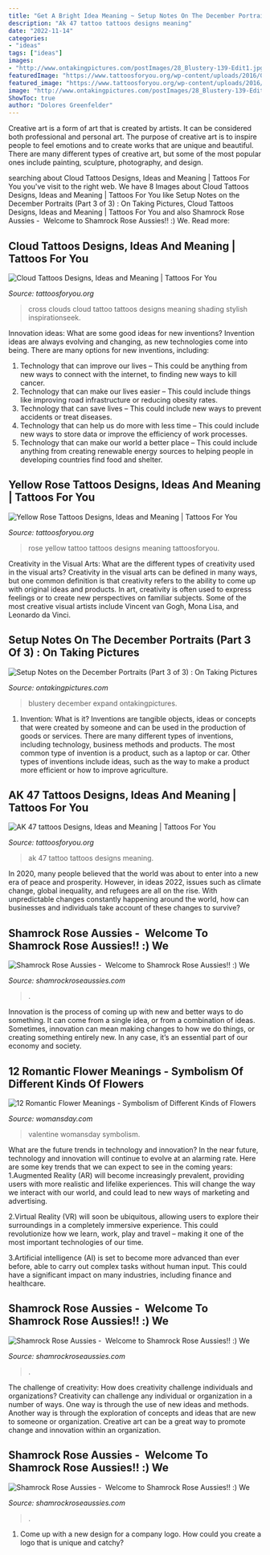 ```yaml
---
title: "Get A Bright Idea Meaning ~ Setup Notes On The December Portraits (part 3 Of 3) : On Taking Pictures"
description: "Ak 47 tattoo tattoos designs meaning"
date: "2022-11-14"
categories:
- "ideas"
tags: ["ideas"]
images:
- "http://www.ontakingpictures.com/postImages/28_Blustery-139-Edit1.jpg"
featuredImage: "https://www.tattoosforyou.org/wp-content/uploads/2016/03/AK-47-Tattoo-Pictures.jpg"
featured_image: "https://www.tattoosforyou.org/wp-content/uploads/2016/03/AK-47-Tattoo-Pictures.jpg"
image: "http://www.ontakingpictures.com/postImages/28_Blustery-139-Edit1.jpg"
ShowToc: true
author: "Dolores Greenfelder"
---
```



Creative art is a form of art that is created by artists. It can be considered both professional and personal art. The purpose of creative art is to inspire people to feel emotions and to create works that are unique and beautiful. There are many different types of creative art, but some of the most popular ones include painting, sculpture, photography, and design.

	

		
searching about Cloud Tattoos Designs, Ideas and Meaning | Tattoos For You you've visit to the right web. We have 8 Images about Cloud Tattoos Designs, Ideas and Meaning | Tattoos For You like Setup Notes on the December Portraits (Part 3 of 3) : On Taking Pictures, Cloud Tattoos Designs, Ideas and Meaning | Tattoos For You and also Shamrock Rose Aussies - ﻿﻿﻿ Welcome to Shamrock Rose Aussies!! :) We. Read more:
		
    
## Cloud Tattoos Designs, Ideas And Meaning | Tattoos For You

<img loading=lazy src="http://www.tattoosforyou.org/wp-content/uploads/2013/10/Cross-With-Clouds-Tattoo.jpg" onerror="this.onerror=null;this.src='https://tse2.mm.bing.net/th?id=OIP.rPc6dMJS5r8OjEZl4GEkGAHaJ4&amp;pid=15.1';" alt="Cloud Tattoos Designs, Ideas and Meaning | Tattoos For You">

_Source: tattoosforyou.org_

>cross clouds cloud tattoo tattoos designs meaning shading stylish inspirationseek. 

	

Innovation ideas: What are some good ideas for new inventions?
Invention ideas are always evolving and changing, as new technologies come into being. There are many options for new inventions, including: 
1) Technology that can improve our lives – This could be anything from new ways to connect with the internet, to finding new ways to kill cancer. 
2) Technology that can make our lives easier – This could include things like improving road infrastructure or reducing obesity rates. 
3) Technology that can save lives – This could include new ways to prevent accidents or treat diseases. 
4) Technology that can help us do more with less time – This could include new ways to store data or improve the efficiency of work processes. 
5) Technology that can make our world a better place – This could include anything from creating renewable energy sources to helping people in developing countries find food and shelter.

    
## Yellow Rose Tattoos Designs, Ideas And Meaning | Tattoos For You

<img loading=lazy src="https://www.tattoosforyou.org/wp-content/uploads/2016/05/Yellow-Rose-Tattoo-Pictures.jpg" onerror="this.onerror=null;this.src='https://tse1.mm.bing.net/th?id=OIP.5uz1woTM3SvzDsmrnT5XAQHaNI&amp;pid=15.1';" alt="Yellow Rose Tattoos Designs, Ideas and Meaning | Tattoos For You">

_Source: tattoosforyou.org_

>rose yellow tattoo tattoos designs meaning tattoosforyou. 

	

Creativity in the Visual Arts: What are the different types of creativity used in the visual arts?
Creativity in the visual arts can be defined in many ways, but one common definition is that creativity refers to the ability to come up with original ideas and products. In art, creativity is often used to express feelings or to create new perspectives on familiar subjects. Some of the most creative visual artists include Vincent van Gogh, Mona Lisa, and Leonardo da Vinci.

    
## Setup Notes On The December Portraits (Part 3 Of 3) : On Taking Pictures

<img loading=lazy src="http://www.ontakingpictures.com/postImages/28_Blustery-139-Edit1.jpg" onerror="this.onerror=null;this.src='https://tse3.mm.bing.net/th?id=OIP.tNuzYNmhv4XqJPHOHzUsngHaLH&amp;pid=15.1';" alt="Setup Notes on the December Portraits (Part 3 of 3) : On Taking Pictures">

_Source: ontakingpictures.com_

>blustery december expand ontakingpictures. 

	

1. Invention: What is it?
Inventions are tangible objects, ideas or concepts that were created by someone and can be used in the production of goods or services. There are many different types of inventions, including technology, business methods and products. The most common type of invention is a product, such as a laptop or car. Other types of inventions include ideas, such as the way to make a product more efficient or how to improve agriculture.

    
## AK 47 Tattoos Designs, Ideas And Meaning | Tattoos For You

<img loading=lazy src="https://www.tattoosforyou.org/wp-content/uploads/2016/03/AK-47-Tattoo-Pictures.jpg" onerror="this.onerror=null;this.src='https://tse2.mm.bing.net/th?id=OIP.isqRB3NBZ4pIbfrohR3P4gHaJ6&amp;pid=15.1';" alt="AK 47 tattoos Designs, Ideas and Meaning | Tattoos For You">

_Source: tattoosforyou.org_

>ak 47 tattoo tattoos designs meaning. 

	

In 2020, many people believed that the world was about to enter into a new era of peace and prosperity. However, in ideas 2022, issues such as climate change, global inequality, and refugees are all on the rise. With unpredictable changes constantly happening around the world, how can businesses and individuals take account of these changes to survive?

    
## Shamrock Rose Aussies - ﻿﻿﻿ Welcome To Shamrock Rose Aussies!! :) We

<img loading=lazy src="http://shamrockroseaussies.com/yahoo_site_admin/assets/images/DSC_0212.114215045_std.jpg" onerror="this.onerror=null;this.src='https://tse1.mm.bing.net/th?id=OIP.P4URlUyjIOC8xNCAxF-BsgHaFR&amp;pid=15.1';" alt="Shamrock Rose Aussies - ﻿﻿﻿ Welcome to Shamrock Rose Aussies!! :) We">

_Source: shamrockroseaussies.com_

>. 

	

Innovation is the process of coming up with new and better ways to do something. It can come from a single idea, or from a combination of ideas. Sometimes, innovation can mean making changes to how we do things, or creating something entirely new. In any case, it’s an essential part of our economy and society.

    
## 12 Romantic Flower Meanings - Symbolism Of Different Kinds Of Flowers

<img loading=lazy src="https://hips.hearstapps.com/wdy.h-cdn.co/assets/18/02/1515697262-sunflowers.jpg?crop=1.0xw:1xh;center,top&amp;resize=768:*" onerror="this.onerror=null;this.src='https://tse4.mm.bing.net/th?id=OIP.eiauRKie-Vu7Lwokuj70-wHaLH&amp;pid=15.1';" alt="12 Romantic Flower Meanings - Symbolism of Different Kinds of Flowers">

_Source: womansday.com_

>valentine womansday symbolism. 

	

What are the future trends in technology and innovation?
In the near future, technology and innovation will continue to evolve at an alarming rate. Here are some key trends that we can expect to see in the coming years:
1.Augmented Reality (AR) will become increasingly prevalent, providing users with more realistic and lifelike experiences. This will change the way we interact with our world, and could lead to new ways of marketing and advertising.

2.Virtual Reality (VR) will soon be ubiquitous, allowing users to explore their surroundings in a completely immersive experience. This could revolutionize how we learn, work, play and travel – making it one of the most important technologies of our time.

3.Artificial intelligence (AI) is set to become more advanced than ever before, able to carry out complex tasks without human input. This could have a significant impact on many industries, including finance and healthcare.

    
## Shamrock Rose Aussies - ﻿﻿﻿ Welcome To Shamrock Rose Aussies!! :) We

<img loading=lazy src="http://shamrockroseaussies.com/yahoo_site_admin/assets/images/DSC_0289.7601929_std.JPG" onerror="this.onerror=null;this.src='https://tse4.mm.bing.net/th?id=OIP.Sr4DDFMHx1Ys-6NnKNcwfwHaFy&amp;pid=15.1';" alt="Shamrock Rose Aussies - ﻿﻿﻿ Welcome to Shamrock Rose Aussies!! :) We">

_Source: shamrockroseaussies.com_

>. 

	

The challenge of creativity: How does creativity challenge individuals and organizations?
Creativity can challenge any individual or organization in a number of ways. One way is through the use of new ideas and methods. Another way is through the exploration of concepts and ideas that are new to someone or organization. Creative art can be a great way to promote change and innovation within an organization.

    
## Shamrock Rose Aussies - ﻿﻿﻿ Welcome To Shamrock Rose Aussies!! :) We

<img loading=lazy src="http://shamrockroseaussies.com/yahoo_site_admin/assets/images/DSC_0756.10500148_std.jpg" onerror="this.onerror=null;this.src='https://tse1.mm.bing.net/th?id=OIP.GbFGas-ayDWMUd_9vgedSwHaGO&amp;pid=15.1';" alt="Shamrock Rose Aussies - ﻿﻿﻿ Welcome to Shamrock Rose Aussies!! :) We">

_Source: shamrockroseaussies.com_

>. 

	

1. Come up with a new design for a company logo. How could you create a logo that is unique and catchy?


